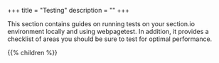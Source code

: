 +++
title = "Testing"
description = ""
+++

This section contains guides on running tests on your section.io environment locally and using webpagetest. In addition, it provides a checklist of areas you should be sure to test for optimal performance.

{{% children %}}
